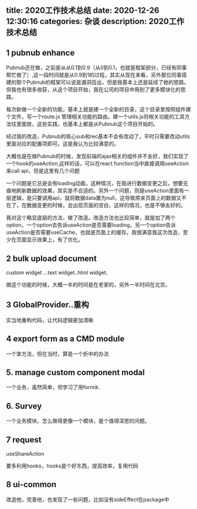title: 2020工作技术总结
date: 2020-12-26 12:30:16
categories: 杂谈
description: 2020工作技术总结
---


## 1 pubnub enhance

Pubnub还在做，之前是从从0.1到0.9（从0到0.1，也就是框架部分，已经有同事帮忙做了）,这一段时间就是从0.9到1的过程，其实从现在来看，另外那位同事搭建的那个Pubnub的框架可以说是漏洞百出，但是我基本上还是延续了她的思路。但我也有很多收获，从这个项目开始，我在公司的项目中用到了更多模块化的思路。

每次新做一个全新的功能，基本上就是建一个全新的目录，这个目录里按照组件建个文件，写一个route.js 管理相关功能的路由。建一个utils.js将相关功能的工具方法往里面放，这些实践，也基本上都是从Pubnub这个项目开始的。

经过我的改造，Pubnub的核心sub和rec基本不会有改动了，平时只需要改动utils里面对应的配置项即可。这是我认为比较满意的。

大概也是在做Pubnub的时候，发现前端的ajax相关的组件并不友好，我们实现了一个hook的useAction,这样的话，可以在react function当中直接调用useAction来call api，但是这里有几个问题

一个问题是它总是会有loading动画，这种情况，在我进行数据变更之后，想要无痕地刷新数据的效果，其实是不合适的。另外一个问题，则是useAction里面有一层逻辑，是只要调用api，就将数据data置为null，这导致原来页面上的数据又不在了，在数据变更的时候，会出现页面的空白，这样的情况，也是不够友好的。

我对这个略显底层的方法，做了改造。改造方法也比较简单，就是加了两个option，一个option去告诉useAction是否需要loading，另一个option告诉useAction是否需要useCache，也就是页面上的缓存。我很满意我这次改造，至少在页面显示效果上，有了优化。



## 2 bulk upload document

custom widget ...text widget..html widget.

做这个功能的时候，大概一半的时间是在老家的，另外一半时间在北京。

## 3 GlobalProvider..重构

实当地重构代码，让代码逻辑更加清晰

## 4 export form as a CMD module

一个笨方法，但在当时，算是一个折中的办法


## 5. manage custom component modal

一个业务，虽然简单，但学习了用formik.

## 6. Survey

一个业务模块，怎么做得更像一个模块，是个值得深思的问题。

## 7 request

useShareAction

要多利用hooks，hooks是个好东西，提高效率，复用代码

## 8 ui-common

 改造他，完善他，也发现了一些问题，比如没有sideEffect在package中

